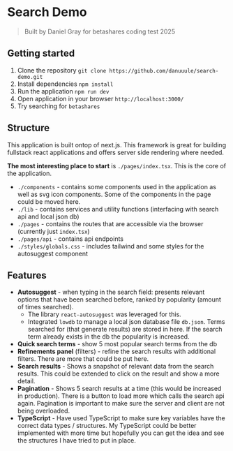 # Search Demo
> Built by Daniel Gray for betashares coding test 2025

## Getting started
1. Clone the repository `git clone https://github.com/danuuule/search-demo.git`
2. Install dependencies `npm install`
3. Run the application `npm run dev`
4. Open application in your browser `http://localhost:3000/`
5. Try searching for `betashares`

## Structure
This application is built ontop of next.js. This framework is great for building fullstack react applications and offers server side rendering where needed.

**The most interesting place to start** is `./pages/index.tsx`. This is the core of the application.

- `./components` - contains some components used in the application as well as svg icon components. Some of the components in the page could be moved here.
- `./lib` - contains services and utility functions (interfacing with search api and local json db)
- `./pages` - contains the routes that are accessible via the browser (currently just `index.tsx`)
- `./pages/api` - contains api endpoints
- `./styles/globals.css` - includes tailwind and some styles for the autosuggest component

## Features
- **Autosuggest** - when typing in the search field: presents relevant options that have been searched before, ranked by popularity (amount of times searched).
  - The library `react-autosuggest` was leveraged for this.
  - Integrated `lowdb` to manage a local json database file `db.json`. Terms searched for (that generate results) are stored in here. If the search term already exists in the db the popularity is increased.
- **Quick search terms** - show 5 most popular search terms from the db
- **Refinements panel** (filters) - refine the search results with additional filters. There are more that could be put here.
- **Search results** - Shows a snapshot of relevant data from the search results. This could be extended to click on the result and show a more detail.
- **Pagination** - Shows 5 search results at a time (this would be increased in production). There is  a button to load more which calls the search api again. Pagination is important to make sure the server and client are not being overloaded.
- **TypeScript** - Have used TypeScript to make sure key variables have the correct data types / structures. My TypeScript could be better implemented with more time but hopefully you can get the idea and see the structures I have tried to put in place.